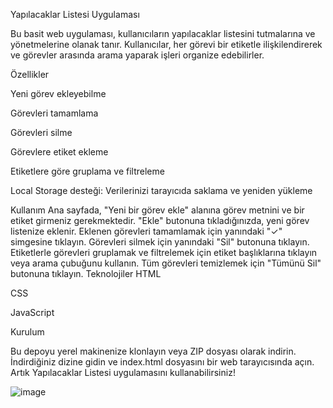 Yapılacaklar Listesi Uygulaması 

Bu basit web uygulaması, kullanıcıların yapılacaklar listesini tutmalarına ve yönetmelerine olanak tanır. Kullanıcılar, her görevi bir etiketle ilişkilendirerek ve görevler arasında arama yaparak işleri organize edebilirler.

Özellikler 

Yeni görev ekleyebilme

Görevleri tamamlama

Görevleri silme

Görevlere etiket ekleme

Etiketlere göre gruplama ve filtreleme

Local Storage desteği: Verilerinizi tarayıcıda saklama ve yeniden yükleme

Kullanım
Ana sayfada, "Yeni bir görev ekle" alanına görev metnini ve bir etiket girmeniz gerekmektedir.
"Ekle" butonuna tıkladığınızda, yeni görev listenize eklenir.
Eklenen görevleri tamamlamak için yanındaki "✓" simgesine tıklayın.
Görevleri silmek için yanındaki "Sil" butonuna tıklayın.
Etiketlerle görevleri gruplamak ve filtrelemek için etiket başlıklarına tıklayın veya arama çubuğunu kullanın.
Tüm görevleri temizlemek için "Tümünü Sil" butonuna tıklayın.
Teknolojiler
HTML

CSS

JavaScript

Kurulum

Bu depoyu yerel makinenize klonlayın veya ZIP dosyası olarak indirin.
İndirdiğiniz dizine gidin ve index.html dosyasını bir web tarayıcısında açın.
Artık Yapılacaklar Listesi uygulamasını kullanabilirsiniz!

![image](https://github.com/harunozturk78/todolist/assets/140824028/8437dccb-45c4-4736-9cdd-7a39a10d9564)
